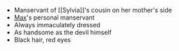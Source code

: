 - Manservant of [[Sylvia]]'s cousin on her mother's side
- [Max](NPCs/Deceased/Max.md)'s personal manservant
- Always immaculately dressed
- As handsome as the devil himself
- Black hair, red eyes